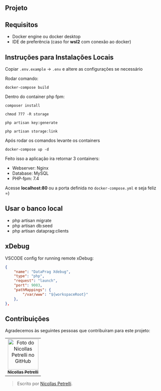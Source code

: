## Projeto

## Requisitos

 - Docker engine ou docker desktop
 - IDE de preferência (caso for **wsl2** com conexão ao docker)

## Instruções para Instalações Locais


Copiar `.env.example` -> `.env` e altere as configurações se necessário 

Rodar comando:

    docker-compose build

Dentro do container php fpm:

    composer install
    
    chmod 777 -R storage
    
    php artisan key:generate
    
    php artisan storage:link
   
   Após rodar os comandos levante os containers

    docker-compose up -d
Feito isso a aplicação ira retornar 3 containers:

 - Webserver: Nginx
 - Database: MySQL
 - PHP-fpm: 7.4
 
 Acesse **localhost:80** ou a porta definida no `docker-compose.yml` e seja feliz =)

## Usar o banco local

- php artisan migrate
- php artisan db:seed
- php artisan dataprag:clients

## xDebug

VSCODE config for running remote xDebug:

```json
{
    "name": "DataPrag Xdebug",
    "type": "php",
    "request": "launch",
    "port": 9003,
    "pathMappings": {
        "/var/www": "${workspaceRoot}" 
    },
},
```

## Contribuições
Agradecemos às seguintes pessoas que contribuíram para este projeto:

<table>
  <tr>
    <td align="center">
      <a href="#">
        <img src="https://avatars.githubusercontent.com/u/52557321?v=4" width="100px;" alt="Foto do Nicollas Petrelli no GitHub"/><br>
        <sub>
          <b>Nicollas Petrelli</b>
        </sub>
      </a>
    </td>
  </tr>
</table>

> Escrito por [Nicollas Petrelli](https://github.com/nicollasPetrelli).